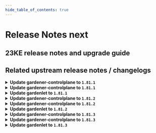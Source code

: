 ```yaml
---
hide_table_of_contents: true
---
```


# Release Notes next

## 23KE release notes and upgrade guide

## Related upstream release notes / changelogs


<details>
<summary><b>Update gardener-controlplane to <code>1.81.1</code></b></summary>

# [gardener/gardener]

## 🏃 Others

- `[OPERATOR]` The regression is now fixed and the control plane logs shall be visible in the Plutono dashboards. by @gardener-ci-robot [#8656]
- `[DEPENDENCY]` `nginx-ingress-controller` image is updated to `v1.9.1`. by @gardener-ci-robot [#8652]

# Docker Images
operator: `eu.gcr.io/gardener-project/gardener/operator:v1.81.1`
apiserver: `eu.gcr.io/gardener-project/gardener/apiserver:v1.81.1`
admission-controller: `eu.gcr.io/gardener-project/gardener/admission-controller:v1.81.1`
controller-manager: `eu.gcr.io/gardener-project/gardener/controller-manager:v1.81.1`
scheduler: `eu.gcr.io/gardener-project/gardener/scheduler:v1.81.1`
gardenlet: `eu.gcr.io/gardener-project/gardener/gardenlet:v1.81.1`
resource-manager: `eu.gcr.io/gardener-project/gardener/resource-manager:v1.81.1`

</details>

<details>
<summary><b>Update gardener-controlplane to <code>1.81.1</code></b></summary>

# [gardener/gardener]

## 🏃 Others

- `[OPERATOR]` The regression is now fixed and the control plane logs shall be visible in the Plutono dashboards. by @gardener-ci-robot [#8656]
- `[DEPENDENCY]` `nginx-ingress-controller` image is updated to `v1.9.1`. by @gardener-ci-robot [#8652]

# Docker Images
operator: `eu.gcr.io/gardener-project/gardener/operator:v1.81.1`
apiserver: `eu.gcr.io/gardener-project/gardener/apiserver:v1.81.1`
admission-controller: `eu.gcr.io/gardener-project/gardener/admission-controller:v1.81.1`
controller-manager: `eu.gcr.io/gardener-project/gardener/controller-manager:v1.81.1`
scheduler: `eu.gcr.io/gardener-project/gardener/scheduler:v1.81.1`
gardenlet: `eu.gcr.io/gardener-project/gardener/gardenlet:v1.81.1`
resource-manager: `eu.gcr.io/gardener-project/gardener/resource-manager:v1.81.1`

</details>

<details>
<summary><b>Update gardenlet to <code>1.81.1</code></b></summary>

# [gardener/gardener]

## 🏃 Others

- `[OPERATOR]` The regression is now fixed and the control plane logs shall be visible in the Plutono dashboards. by @gardener-ci-robot [#8656]
- `[DEPENDENCY]` `nginx-ingress-controller` image is updated to `v1.9.1`. by @gardener-ci-robot [#8652]

# Docker Images
operator: `eu.gcr.io/gardener-project/gardener/operator:v1.81.1`
apiserver: `eu.gcr.io/gardener-project/gardener/apiserver:v1.81.1`
admission-controller: `eu.gcr.io/gardener-project/gardener/admission-controller:v1.81.1`
controller-manager: `eu.gcr.io/gardener-project/gardener/controller-manager:v1.81.1`
scheduler: `eu.gcr.io/gardener-project/gardener/scheduler:v1.81.1`
gardenlet: `eu.gcr.io/gardener-project/gardener/gardenlet:v1.81.1`
resource-manager: `eu.gcr.io/gardener-project/gardener/resource-manager:v1.81.1`

</details>

<details>
<summary><b>Update gardener-controlplane to <code>1.81.2</code></b></summary>

# [gardener/gardener]

## 🐛 Bug Fixes

- `[OPERATOR]` An issue has been fixed which was causing a broken `ControlPlaneHealthy` condition report for `Shoot`s when the `MachineControllerManagerDeployment` feature gate gets enabled until their next reconciliation. by @rfranzke [#8664]
## 🏃 Others

- `[DEPENDENCY]` `nginx-ingress-controller` image is updated to `v1.9.3`. by @gardener-ci-robot [#8658]

</details>

<details>
<summary><b>Update gardener-controlplane to <code>1.81.2</code></b></summary>

# [gardener/gardener]

## 🐛 Bug Fixes

- `[OPERATOR]` An issue has been fixed which was causing a broken `ControlPlaneHealthy` condition report for `Shoot`s when the `MachineControllerManagerDeployment` feature gate gets enabled until their next reconciliation. by @rfranzke [#8664]
## 🏃 Others

- `[DEPENDENCY]` `nginx-ingress-controller` image is updated to `v1.9.3`. by @gardener-ci-robot [#8658]

</details>

<details>
<summary><b>Update gardenlet to <code>1.81.2</code></b></summary>

# [gardener/gardener]

## 🐛 Bug Fixes

- `[OPERATOR]` An issue has been fixed which was causing a broken `ControlPlaneHealthy` condition report for `Shoot`s when the `MachineControllerManagerDeployment` feature gate gets enabled until their next reconciliation. by @rfranzke [#8664]
## 🏃 Others

- `[DEPENDENCY]` `nginx-ingress-controller` image is updated to `v1.9.3`. by @gardener-ci-robot [#8658]

</details>

<details>
<summary><b>Update gardener-controlplane to <code>1.81.3</code></b></summary>

# [gardener/gardener]

## 🏃 Others

- `[OPERATOR]` Kubernetes feature gate `UnauthenticatedHTTP2DOSMitigation` is considered valid for versions >= `1.25`. by @gardener-ci-robot [#8671]
- `[OPERATOR]` The following Golang dependencies have been updated:  
  - `k8s.io/*` from `v0.28.2` to `v0.28.3`  
  - `sigs.k8s.io/controller-runtime` from `v0.16.2` to `v0.16.3` by @rfranzke [#8681]

## Docker Images
admission-controller: `eu.gcr.io/gardener-project/gardener/admission-controller:v1.81.3`
scheduler: `eu.gcr.io/gardener-project/gardener/scheduler:v1.81.3`
gardenlet: `eu.gcr.io/gardener-project/gardener/gardenlet:v1.81.3`
apiserver: `eu.gcr.io/gardener-project/gardener/apiserver:v1.81.3`
resource-manager: `eu.gcr.io/gardener-project/gardener/resource-manager:v1.81.3`
controller-manager: `eu.gcr.io/gardener-project/gardener/controller-manager:v1.81.3`
operator: `eu.gcr.io/gardener-project/gardener/operator:v1.81.3`


</details>

<details>
<summary><b>Update gardener-controlplane to <code>1.81.3</code></b></summary>

# [gardener/gardener]

## 🏃 Others

- `[OPERATOR]` Kubernetes feature gate `UnauthenticatedHTTP2DOSMitigation` is considered valid for versions >= `1.25`. by @gardener-ci-robot [#8671]
- `[OPERATOR]` The following Golang dependencies have been updated:  
  - `k8s.io/*` from `v0.28.2` to `v0.28.3`  
  - `sigs.k8s.io/controller-runtime` from `v0.16.2` to `v0.16.3` by @rfranzke [#8681]

## Docker Images
admission-controller: `eu.gcr.io/gardener-project/gardener/admission-controller:v1.81.3`
scheduler: `eu.gcr.io/gardener-project/gardener/scheduler:v1.81.3`
gardenlet: `eu.gcr.io/gardener-project/gardener/gardenlet:v1.81.3`
apiserver: `eu.gcr.io/gardener-project/gardener/apiserver:v1.81.3`
resource-manager: `eu.gcr.io/gardener-project/gardener/resource-manager:v1.81.3`
controller-manager: `eu.gcr.io/gardener-project/gardener/controller-manager:v1.81.3`
operator: `eu.gcr.io/gardener-project/gardener/operator:v1.81.3`


</details>

<details>
<summary><b>Update gardenlet to <code>1.81.3</code></b></summary>

# [gardener/gardener]

## 🏃 Others

- `[OPERATOR]` Kubernetes feature gate `UnauthenticatedHTTP2DOSMitigation` is considered valid for versions >= `1.25`. by @gardener-ci-robot [#8671]
- `[OPERATOR]` The following Golang dependencies have been updated:  
  - `k8s.io/*` from `v0.28.2` to `v0.28.3`  
  - `sigs.k8s.io/controller-runtime` from `v0.16.2` to `v0.16.3` by @rfranzke [#8681]

## Docker Images
admission-controller: `eu.gcr.io/gardener-project/gardener/admission-controller:v1.81.3`
scheduler: `eu.gcr.io/gardener-project/gardener/scheduler:v1.81.3`
gardenlet: `eu.gcr.io/gardener-project/gardener/gardenlet:v1.81.3`
apiserver: `eu.gcr.io/gardener-project/gardener/apiserver:v1.81.3`
resource-manager: `eu.gcr.io/gardener-project/gardener/resource-manager:v1.81.3`
controller-manager: `eu.gcr.io/gardener-project/gardener/controller-manager:v1.81.3`
operator: `eu.gcr.io/gardener-project/gardener/operator:v1.81.3`


</details>
